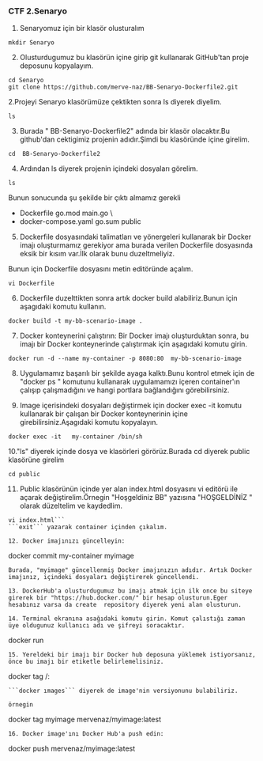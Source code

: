### CTF 2.Senaryo
1. Senaryomuz için bir klasör olusturalım
```
mkdir Senaryo
```
2. Olusturdugumuz bu klasörün içine girip git kullanarak GitHub'tan proje deposunu kopyalayım.
```
cd Senaryo
git clone https://github.com/merve-naz/BB-Senaryo-Dockerfile2.git
```
2.Projeyi Senaryo klasörümüze çektikten sonra  ls diyerek diyelim.
```
ls
```
3. Burada " BB-Senaryo-Dockerfile2" adında bir klasör  olacaktır.Bu github'dan cektigimiz projenin adıdır.Şimdi bu klasöründe içine girelim.
```
cd  BB-Senaryo-Dockerfile2
```
4. Ardından ls diyerek projenin içindeki dosyaları görelim.
```
ls 
```
Bunun sonucunda şu şekilde bir çıktı almamız gerekli
 
- Dockerfile                  go.mod       main.go \  
- docker-compose.yaml         go.sum       public


5. Dockerfile dosyasındaki talimatları ve yönergeleri kullanarak bir Docker imajı oluşturmamız gerekiyor ama burada verilen Dockerfile dosyasında  eksik bir kısım var.İlk olarak bunu duzeltmeliyiz.

Bunun için Dockerfile dosyasını metin editöründe açalım.
```
vi Dockerfile
```

6. Dockerfile duzelttikten sonra artık docker build alabiliriz.Bunun için aşagıdaki komutu kullanın.
```
docker build -t my-bb-scenario-image .
```
7. Docker konteynerini çalıştırın: Bir Docker imajı oluşturduktan sonra, bu imajı bir Docker konteynerinde çalıştırmak için aşagıdaki komutu girin.
```
docker run -d --name my-container -p 8080:80  my-bb-scenario-image
```
8. Uygulamamız başarılı bir şekilde ayaga kalktı.Bunu kontrol etmek için de "docker ps " komutunu kullanarak  uygulamamızı içeren container'ın çalışıp çalışmadığını ve hangi portlara bağlandığını görebilirsiniz. 

9. Image içerisindeki dosyaları değiştirmek için docker exec -it komutu kullanarak bir çalışan bir Docker konteynerinin içine girebilirsiniz.Aşagıdaki komutu kopyalayın.
```
docker exec -it   my-container /bin/sh 
```
10."ls" diyerek içinde dosya ve klasörleri görörüz.Burada cd diyerek public klasörüne girelim
```
cd public
```
11. Public klasörünün içinde yer alan index.html dosyasını vi editörü ile açarak değiştirelim.Örnegin "Hoşgeldiniz BB" yazısına "HOŞGELDİNİZ " olarak düzeltelim ve kaydedlim.
```
vi index.html```
```exit``` yazarak container içinden çıkalım. 

12. Docker imajınızı güncelleyin:
```
docker commit my-container myimage
```
Burada, "myimage" güncellenmiş Docker imajınızın adıdır. Artık Docker imajınız, içindeki dosyaları değiştirerek güncellendi.

13. DockerHub'a olusturdugumuz bu imajı atmak için ilk once bu siteye girerek bir "https://hub.docker.com/" bir hesap olusturun.Eger hesabınız varsa da create  repository diyerek yeni alan olusturun.

14. Terminal ekranına asağıdaki komutu girin. Komut çalıstığı zaman üye oldugunuz kullanıcı adı ve şifreyi soracaktır.
``` 
docker run
```
15. Yereldeki bir imajı bir Docker hub deposuna yüklemek istiyorsanız, önce bu imajı bir etiketle belirlemelisiniz.
```
docker tag <local-image> <dockerhub-repo>/<image-name>:<tag-name>
```
```docker ımages``` diyerek de image'nin versiyonunu bulabiliriz.

örnegin
```
docker tag myimage  mervenaz/myimage:latest
```
16. Docker image'ını Docker Hub'a push edin:
```
docker push  mervenaz/myimage:latest
```


